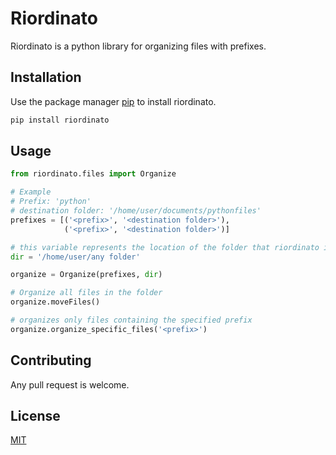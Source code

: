 # Riordinato

Riordinato is a python library for organizing files with prefixes.

## Installation

Use the package manager [pip](https://pip.pypa.io/en/stable/) to install riordinato.

```bash
pip install riordinato 
```

## Usage

```python
from riordinato.files import Organize

# Example
# Prefix: 'python'
# destination folder: '/home/user/documents/pythonfiles'
prefixes = [('<prefix>', '<destination folder>'),
            ('<prefix>', '<destination folder>')]

# this variable represents the location of the folder that riordinato is going to organize
dir = '/home/user/any folder'

organize = Organize(prefixes, dir)

# Organize all files in the folder
organize.moveFiles()

# organizes only files containing the specified prefix
organize.organize_specific_files('<prefix>')


```

## Contributing
Any pull request is welcome.

## License
[MIT](https://choosealicense.com/licenses/mit/)
